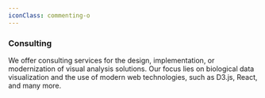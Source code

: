 ```yaml
---
iconClass: commenting-o
---
```


### Consulting

We offer consulting services for the design, implementation, or modernization of visual analysis solutions. Our focus lies on biological data visualization and the use of modern web technologies, such as D3.js, React, and many more.